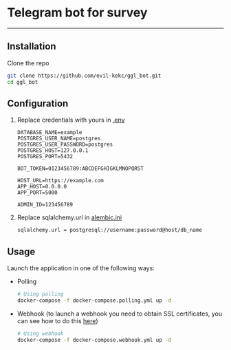 # Telegram bot for survey

---

## Installation

Clone the repo
```bash
git clone https://github.com/evil-kekc/ggl_bot.git
cd ggl_bot
```

## Configuration
1. Replace credentials with yours in [.env](.env)
    ```text
    DATABASE_NAME=example
    POSTGRES_USER_NAME=postgres
    POSTGRES_USER_PASSWORD=postgres
    POSTGRES_HOST=127.0.0.1
    POSTGRES_PORT=5432
    
    BOT_TOKEN=0123456789:ABCDEFGHIGKLMNOPQRST
    
    HOST_URL=https://example.com
    APP_HOST=0.0.0.0
    APP_PORT=5000
    
    ADMIN_ID=123456789
    ```

2. Replace sqlalchemy.url in [alembic.ini](alembic.ini)
    ```bash
    sqlalchemy.url = postgresql://username:password@host/db_name
    ```

## Usage
Launch the application in one of the following ways:
- Polling
    ```bash
    # Using polling
    docker-compose -f docker-compose.polling.yml up -d
    ```
- Webhook (to launch a webhook you need to obtain SSL certificates, you can see how to do this [here](SSL.md))
    ```bash
    # Using webhook
    docker-compose -f docker-compose.webhook.yml up -d
    ```